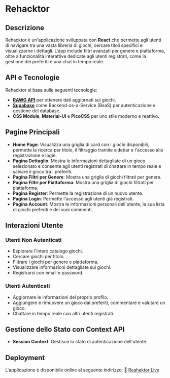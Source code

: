 # Rehacktor

## Descrizione
Rehacktor è un'applicazione sviluppata con **React** che permette agli utenti di navigare tra una vasta libreria di giochi, cercare titoli specifici e visualizzarne i dettagli. L'app include filtri avanzati per genere e piattaforma, oltre a funzionalità interattive dedicate agli utenti registrati, come la gestione dei preferiti e una chat in tempo reale.

## API e Tecnologie
Rehacktor si basa sulle seguenti tecnologie:
- **[RAWG API](https://rawg.io/apidocs)** per ottenere dati aggiornati sui giochi.
- **[Supabase](https://supabase.com/)** come Backend-as-a-Service (BaaS) per autenticazione e gestione del database.
- **CSS Module**, **Material-UI** e **PicoCSS** per uno stile moderno e reattivo.

## Pagine Principali
- **Home Page**: Visualizza una griglia di card con i giochi disponibili, permette la ricerca per titolo, il filtraggio tramite sidebar e l'accesso alla registrazione e login.
- **Pagina Dettaglio**: Mostra le informazioni dettagliate di un gioco selezionato e consente agli utenti registrati di chattare in tempo reale e salvare il gioco tra i preferiti.
- **Pagina Filtri per Genere**: Mostra una griglia di giochi filtrati per genere.
- **Pagina Filtri per Piattaforma**: Mostra una griglia di giochi filtrati per piattaforma.
- **Pagina Register**: Permette la registrazione di un nuovo utente.
- **Pagina Login**: Permette l'accesso agli utenti già registrati.
- **Pagina Account**: Mostra le informazioni personali dell'utente, la sua lista di giochi preferiti e dei suoi commenti.

## Interazioni Utente
### Utenti Non Autenticati
- Esplorare l'intero catalogo giochi.
- Cercare giochi per titolo.
- Filtrare i giochi per genere e piattaforma.
- Visualizzare informazioni dettagliate sui giochi.
- Registrarsi con email e password.

### Utenti Autenticati
- Aggiornare le informazioni del proprio profilo.
- Aggiungere e rimuovere un gioco dai preferiti, commentare e valutare un gioco.
- Chattare in tempo reale con altri utenti registrati.

## Gestione dello Stato con Context API
- **Session Context**: Gestisce lo stato di autenticazione dell'utente.

## Deployment
L'applicazione è disponibile online al seguente indirizzo:
🔗 [Reahaktor Live](https://rehacktor-where-code-meets-the-game-7hedz6435.vercel.app/)

